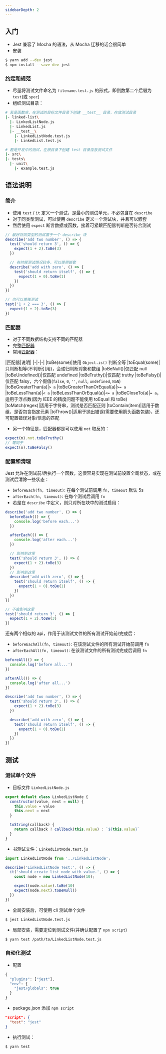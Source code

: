 ```yaml
---
sidebarDepth: 2
---
```


## 入门

+ Jest 兼容了 Mocha 的语法，从 Mocha 迁移的话会很简单
+ 安装
```sh
$ yarn add --dev jest
$ npm install --save-dev jest
```


### 约定和规范

+ 尽量将测试文件命名为 `filename.test.js` 的形式，即倒数第二个后缀为 `test`(或 `spec`)
+ 组织测试目录：
```sh
# 若是函数库，在测试的目标文件目录下创建 __test__ 目录，存放测试目录
|- linked-list\
  |- LinkedListNode.js
  |- LinkedList.js
  |- __test__\
    |- LinkedListNode.test.js
    |- LinkedList.test.js

# 若是开发中的测试，在根目录下创建 test 目录存放测试文件
|- src\
|- tests\
  |- unit\
    |- example.test.js
```





## 语法说明

### 简介

+ 使用 `test` / `it` 定义一个测试，是最小的测试单元，不必包含在 `describe`
+ 对于同类型测试，可以使用 `describe` 定义一个测试块，并且可以嵌套
+ 然后使用 `expect` 断言数据或函数，接着可紧跟匹配器判断是否符合测试
```js
// 最好将同类型的测试置于一个 describe 块
describe('add two number', () => {
  test('should return 3', () => {
    expect(1 + 2).toBe(3)
  })

  // 有时候测试情况较多，可以使用嵌套
  describe('add with zero', () => {
    test('should return itself', () => {
      expect(1 + 0).toBe(1)
    })
  })
})

// 也可以单独测试
test('1 + 2 === 3', () => {
  expect(1 + 2).toBe(3)
})
```



### 匹配器

+ 对于不同数据结构支持不同的匹配器
+ 完整[匹配器](https://jestjs.io/docs/en/expect)
+ 常用[匹配器](https://jestjs.io/docs/en/using-matchers)：

|匹配器|说明|
|-|-|-|
|toBe(some)|使用 `Object.is()` 判断全等
|toEqual(some)|只判断相等(不判断引用)，会递归判断对象和数组
|toBeNull()|仅匹配 null
|toBeUndefined()|仅匹配 undefined
|toBeTruthy()|仅匹配 truthy
|toBeFalsy()|仅匹配 falsy，六个假值(`false`, `0`, `''`, `null`, `undefined`, `NaN`)
|toBeGreaterThan(a)|`> a`
|toBeGreaterThanOrEqual(a)|`>= a`
|toBeLessThan(a)|`< a`
|toBeLessThanOrEqual(a)|`<= a`
|toBeCloseTo(a)|`= a`，适用于浮点数(因为 IEEE 的精度问题不能使用 toEqual 和 toBe)
|toMatch(regex)|适用于字符串，测试是否匹配正则
|toContain(item)|适用于数组，是否包含指定元素
|toThrow()|适用于抛出错误(需要使用箭头函数包装)，还可配置错误对象/信息的匹配

+ 另一个特征是，匹配器都是可以使用 `not` 取反的：
```js
expect(n).not.toBeTruthy()
// 等同于
expect(n).toBeFalsy()
```


### 配置和清理

Jest 允许在测试前/后执行一个函数，这很容易实现在测试前设置全局状态，或在测试后清除一些状态：
+ `beforeEach(fn, timeout)`: 在每个测试前调用 `fn`，`timeout` 默认 5s
+ `afterEach(fn, timeout)`: 在每个测试后调用 `fn`
+ 若是在 `describe` 中定义，则只对所在块中的测试启用：
```js
describe('add two number', () => {
  beforeEach(() => {
    console.log('before each...')
  })

  afterEach(() => {
    console.log('after each...')
  })

  // 影响到这里
  test('should return 3', () => {
    expect(1 + 2).toBe(3)
  })
  // 影响到这里
  describe('add with zero', () => {
    test('should return itself', () => {
      expect(1 + 0).toBe(1)
    })
  })
})

// 不会影响这里
test('should return 3', () => {
  expect(1 + 2).toBe(3)
})
```

还有两个相似的 api，作用于该测试文件的所有测试开始前/完成后：
+ `beforeEachAll(fn, timeout)`: 在该测试文件的所有测试开始前调用 `fn`
+ `afterEachAll(fn, timeout)`: 在该测试文件的所有测试完成后调用 `fn`
```js
beforeAll(() => {
  console.log('before all...')
})

afterAll(() => {
  console.log('after all...')
})

describe('add two number', () => {
  test('should return 3', () => {
    expect(1 + 2).toBe(3)
  })

  describe('add with zero', () => {
    test('should return itself', () => {
      expect(1 + 0).toBe(1)
    })
  })
})
```




## 测试

### 测试单个文件

+ 目标文件 `LinkedListNode.js`
```js
export default class LinkedListNode {
  constructor(value, next = null) {
    this.value = value
    this.next = next
  }

  toString(callback) {
    return callback ? callback(this.value) : `${this.value}`
  }
}
```

+ 书测试文件：`LinkedListNode.test.js`
```js
import LinkedListNode from '../LinkedListNode';

describe('LinkedListNode Test:', () => {
  it('should create list node with value.', () => {
    const node = new LinkedListNode(10);

    expect(node.value).toBe(10)
    expect(node.next).toBeNull()
  })
})
```

+ 全局安装后，可使用 cli 测试单个文件
```sh
$ jest LinkedListNode.test.js
```

+ 局部安装，需要定位到测试文件(并确认配置了 `npm script`)
```sh
$ yarn test /path/to/LinkedListNode.test.js
```


### 自动化测试

+ 配置
```js
{
  "plugins": ["jest"],
  "env": {
    "jest/globals": true
  }
}
```

+ package.json 添加 `npm script`
```json
"script": {
  "test": "jest"
}
```

+ 执行测试：
```sh
$ yarn test
```